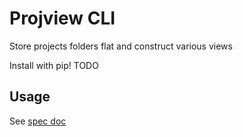 # Projview CLI

Store projects folders flat and construct various views

Install with pip! TODO

## Usage
See [spec doc](prototype/README.md#declarative-implementation)
